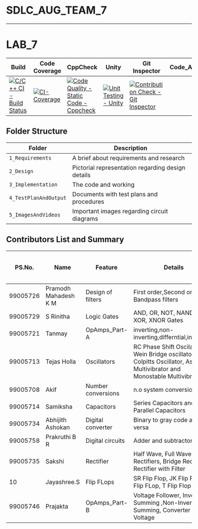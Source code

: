 # SDLC_AUG_TEAM_7
-----------------------------------------------------------------------------------------------------------------------------------------------------------------------------------

# LAB_7

| Build | Code Coverage | CppCheck | Unity | Git Inspector | Code_Ac|
|-------|---------------|----------|-------|---------------|--------|
|[![C/C++ CI - Build Status](https://github.com/TanmayBhilkar/SDLC_AUG_TEAM_7/actions/workflows/c-cpp.yml/badge.svg)](https://github.com/TanmayBhilkar/SDLC_AUG_TEAM_7/actions/workflows/c-cpp.yml)|[![CI-Coverage](https://github.com/TanmayBhilkar/SDLC_AUG_TEAM_7/actions/workflows/gcov.yml/badge.svg)](https://github.com/TanmayBhilkar/SDLC_AUG_TEAM_7/actions/workflows/gcov.yml)|[![Code Quality - Static Code - Cppcheck](https://github.com/TanmayBhilkar/SDLC_AUG_TEAM_7/actions/workflows/cppcheck.yml/badge.svg)](https://github.com/TanmayBhilkar/SDLC_AUG_TEAM_7/actions/workflows/cppcheck.yml)|[![Unit Testing - Unity](https://github.com/TanmayBhilkar/SDLC_AUG_TEAM_7/actions/workflows/unit_testing.yml/badge.svg)](https://github.com/TanmayBhilkar/SDLC_AUG_TEAM_7/actions/workflows/unit_testing.yml)|[![Contribution Check - Git Inspector](https://github.com/TanmayBhilkar/SDLC_AUG_TEAM_7/actions/workflows/gitinspector.yml/badge.svg)](https://github.com/TanmayBhilkar/SDLC_AUG_TEAM_7/actions/workflows/gitinspector.yml)|
## Folder Structure
Folder                     | Description
-------------------        | -----------------------------------------
`1_Requirements`           | A brief about requirements and research
`2_Design`                 | Pictorial representation regarding design details
`3_Implementation`         | The code and working
`4_TestPlanAndOutput`      | Documents with test plans and procedures
`5_ImagesAndVideos`        | Important images regarding circuit diagrams

## Contributors List and Summary

| PS.No.| Name | Feature | Details | No. of Test Cases tested | No. of Test Cases Passed |
|------|-----|---------|--------|-------|---------|
|99005726|Pramodh Mahadesh K M|Design of filters|First order,Second order and Bandpass filters| 06 | 06 |
|99005729|S Rinitha|Logic Gates|AND, OR, NOT, NAND, NOR, XOR, XNOR Gates|07 |07 |
|99005721|Tanmay|OpAmps_Part-A|inverting,non-inverting,differntial,integretor|06 |06 |
|99005713|Tejas Holla| Oscillators | RC Phase Shift Oscilaltor, Wein Bridge oscillator, Colpitts Oscillator, Astable Multivibrator and Monostable Multivibrator| 06 | 06 | 
|99005708|Akif | Number conversions| n.o system conversions| | |
|99005714|Samiksha | Capacitors| Series Capacitors and Parallel Capacitors|02 |02 |
|99005734|Abhijith Ashokan | Digital converter| Binary to gray code and vice versa| 06 | 06 |
|99005758|Prakruthi B R  |Digital circuits| Adder and subtractor | 08 | 08 |  
|99005735|Sakshi |Rectifier| Half Wave, Full Wave Rectifiers, Bridge Rectifier & Rectifier with Filter| 04 | 04 |
|10|Jayashree.S | Flip FLops | SR Flip Flop, JK Flip Flop, D Flip FLop, T Flip Flop | 04 | 04 |
|99005746|Prajakta  | OpAmps_Part-B | Voltage Follower, Inverting Summing ,Non-Inverting Summing, Converter Current Voltage | 04 | 04 |
